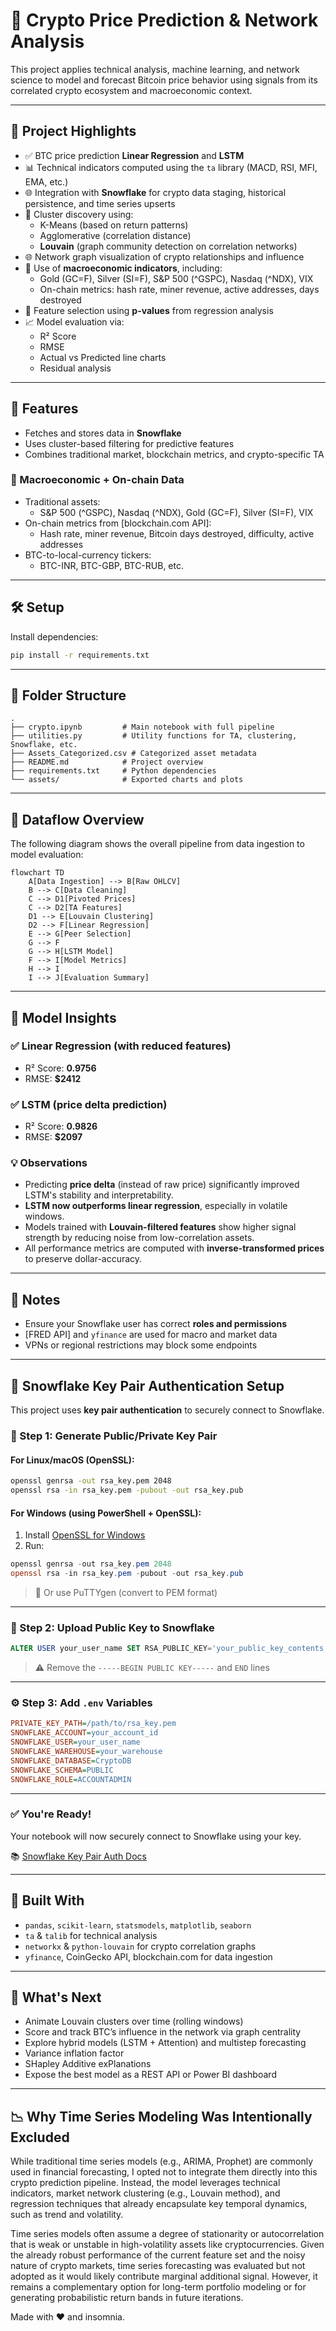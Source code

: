 # 🧠 Crypto Price Prediction & Network Analysis

This project applies technical analysis, machine learning, and network science to model and forecast Bitcoin price behavior using signals from its correlated crypto ecosystem and macroeconomic context.

---

## 🚀 Project Highlights

- ✅ BTC price prediction **Linear Regression** and **LSTM**
- 📊 Technical indicators computed using the `ta` library (MACD, RSI, MFI, EMA, etc.)
- 🌐 Integration with **Snowflake** for crypto data staging, historical persistence, and time series upserts
- 🧹 Cluster discovery using:
  - K-Means (based on return patterns)
  - Agglomerative (correlation distance)
  - **Louvain** (graph community detection on correlation networks)
- 🌐 Network graph visualization of crypto relationships and influence
- 🧮 Use of **macroeconomic indicators**, including:
  - Gold (GC=F), Silver (SI=F), S&P 500 (^GSPC), Nasdaq (^NDX), VIX
  - On-chain metrics: hash rate, miner revenue, active addresses, days destroyed
- 🔬 Feature selection using **p-values** from regression analysis
- 📈 Model evaluation via:
  - R² Score
  - RMSE
  - Actual vs Predicted line charts
  - Residual analysis

---

## 🔧 Features

- Fetches and stores data in **Snowflake**
- Uses cluster-based filtering for predictive features
- Combines traditional market, blockchain metrics, and crypto-specific TA

### 🏩 Macroeconomic + On-chain Data

- Traditional assets:
  - S&P 500 (^GSPC), Nasdaq (^NDX), Gold (GC=F), Silver (SI=F), VIX
- On-chain metrics from [blockchain.com API]:
  - Hash rate, miner revenue, Bitcoin days destroyed, difficulty, active addresses
- BTC-to-local-currency tickers:
  - BTC-INR, BTC-GBP, BTC-RUB, etc.

---

## 🛠️ Setup

Install dependencies:

```bash
pip install -r requirements.txt
```

---

## 📁 Folder Structure

```
.
├── crypto.ipynb         # Main notebook with full pipeline
├── utilities.py         # Utility functions for TA, clustering, Snowflake, etc.
├── Assets_Categorized.csv # Categorized asset metadata
├── README.md            # Project overview
├── requirements.txt     # Python dependencies
└── assets/              # Exported charts and plots
```

---

## 🔄 Dataflow Overview

The following diagram shows the overall pipeline from data ingestion to model evaluation:


```mermaid
flowchart TD
    A[Data Ingestion] --> B[Raw OHLCV]
    B --> C[Data Cleaning]
    C --> D1[Pivoted Prices]
    C --> D2[TA Features]
    D1 --> E[Louvain Clustering]
    D2 --> F[Linear Regression]
    E --> G[Peer Selection]
    G --> F
    G --> H[LSTM Model]
    F --> I[Model Metrics]
    H --> I
    I --> J[Evaluation Summary]
```

---

## 🧠 Model Insights

### ✅ Linear Regression (with reduced features)

- R² Score: **0.9756**
- RMSE: **\$2412**

### ✅ LSTM (price delta prediction)

- R² Score: **0.9826**
- RMSE: **\$2097**

### 💡 Observations

- Predicting **price delta** (instead of raw price) significantly improved LSTM's stability and interpretability.
- **LSTM now outperforms linear regression**, especially in volatile windows.
- Models trained with **Louvain-filtered features** show higher signal strength by reducing noise from low-correlation assets.
- All performance metrics are computed with **inverse-transformed prices** to preserve dollar-accuracy.

---

## 📌 Notes

- Ensure your Snowflake user has correct **roles and permissions**
- [FRED API] and `yfinance` are used for macro and market data
- VPNs or regional restrictions may block some endpoints

---

## 🔐 Snowflake Key Pair Authentication Setup

This project uses **key pair authentication** to securely connect to Snowflake.

### 🔧 Step 1: Generate Public/Private Key Pair

#### For Linux/macOS (OpenSSL):

```bash
openssl genrsa -out rsa_key.pem 2048
openssl rsa -in rsa_key.pem -pubout -out rsa_key.pub
```

#### For Windows (using PowerShell + OpenSSL):

1. Install [OpenSSL for Windows](https://slproweb.com/products/Win32OpenSSL.html)
2. Run:

```powershell
openssl genrsa -out rsa_key.pem 2048
openssl rsa -in rsa_key.pem -pubout -out rsa_key.pub
```

> 📝 Or use PuTTYgen (convert to PEM format)

---

### 🔐 Step 2: Upload Public Key to Snowflake

```sql
ALTER USER your_user_name SET RSA_PUBLIC_KEY='your_public_key_contents';
```

> ⚠️ Remove the `-----BEGIN PUBLIC KEY-----` and `END` lines

---

### ⚙️ Step 3: Add `.env` Variables

```ini
PRIVATE_KEY_PATH=/path/to/rsa_key.pem
SNOWFLAKE_ACCOUNT=your_account_id
SNOWFLAKE_USER=your_user_name
SNOWFLAKE_WAREHOUSE=your_warehouse
SNOWFLAKE_DATABASE=CryptoDB
SNOWFLAKE_SCHEMA=PUBLIC
SNOWFLAKE_ROLE=ACCOUNTADMIN
```

---

### ✅ You're Ready!

Your notebook will now securely connect to Snowflake using your key.

📚 [Snowflake Key Pair Auth Docs](https://docs.snowflake.com/en/user-guide/key-pair-auth)

---

## 🧠 Built With

- `pandas`, `scikit-learn`, `statsmodels`, `matplotlib`, `seaborn`
- `ta` & `talib` for technical analysis
- `networkx` & `python-louvain` for crypto correlation graphs
- `yfinance`, CoinGecko API, blockchain.com for data ingestion

---

## 🤖 What's Next

- Animate Louvain clusters over time (rolling windows)
- Score and track BTC’s influence in the network via graph centrality
- Explore hybrid models (LSTM + Attention) and multistep forecasting
- Variance inflation factor
- SHapley Additive exPlanations
- Expose the best model as a REST API or Power BI dashboard

---
## 📉 Why Time Series Modeling Was Intentionally Excluded

While traditional time series models (e.g., ARIMA, Prophet) are commonly used in financial forecasting, I opted not to integrate them directly into this crypto prediction pipeline. Instead, the model leverages technical indicators, market network clustering (e.g., Louvain method), and regression techniques that already encapsulate key temporal dynamics, such as trend and volatility.

Time series models often assume a degree of stationarity or autocorrelation that is weak or unstable in high-volatility assets like cryptocurrencies. Given the already robust performance of the current feature set and the noisy nature of crypto markets, time series forecasting was evaluated but not adopted as it would likely contribute marginal additional signal. However, it remains a complementary option for long-term portfolio modeling or for generating probabilistic return bands in future iterations.

Made with ❤️ and insomnia.

